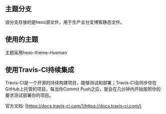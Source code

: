 ## 主题分支
该分支存放的是hexo源文件，用于生产主分支博客静态文件。

## 使用的主题
主题采用hexo-theme-Hueman

## 使用Travis-CI持续集成
Travis-CI是一个开源的持续构建项目，能够测试和部署；Travis-CI会同步你在GitHub上托管的项目，每当你Commit Push之后，就会在几分钟内开始按照你的要求测试部署你的项目。

官方文档: [https://docs.travis-ci.com/](https://docs.travis-ci.com/)
